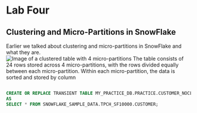 # Lab Four
## Clustering and Micro-Partitions in SnowFlake
Earlier we talked about clustering and micro-partitions in SnowFlake and what they are.  
![Image of a clustered table with 4 micro-partitions]((./Images/clustering.png))
The table consists of 24 rows stored across 4 micro-partitions, with the rows divided equally between each micro-partition. Within each micro-partition, the data is sorted and stored by column






```sql

CREATE OR REPLACE TRANSIENT TABLE MY_PRACTICE_DB.PRACTICE.CUSTOMER_NOCLUSTER
AS
SELECT * FROM SNOWFLAKE_SAMPLE_DATA.TPCH_SF10000.CUSTOMER;

```
